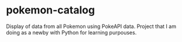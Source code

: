 # pokemon-catalog
Display of data from all Pokemon using PokeAPI data. Project that I am doing as a newby with Python for learning purpouses.
